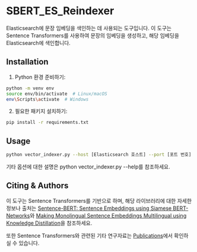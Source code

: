 # SBERT_ES_Reindexer
Elasticsearch에 문장 임베딩을 색인하는 데 사용되는 도구입니다. 이 도구는 Sentence Transformers를 사용하여 문장의 임베딩을 생성하고, 해당 임베딩을 Elasticsearch에 색인합니다.

## Installation

1. Python 환경 준비하기:

```bash
python -m venv env
source env/bin/activate  # Linux/macOS
env\Scripts\activate  # Windows
```

2. 필요한 패키지 설치하기:

```bash
pip install -r requirements.txt
```

## Usage

```bash
python vector_indexer.py --host [Elasticsearch 호스트] --port [포트 번호] --source_index [원본 인덱스 이름] --target_index [대상 인덱스 이름] [--기타 옵션...]
```

기타 옵션에 대한 설명은 python vector_indexer.py --help를 참조하세요.

## Citing & Authors

이 도구는 Sentence Transformers를 기반으로 하며, 해당 라이브러리에 대한 자세한 정보나 출처는 [Sentence-BERT: Sentence Embeddings using Siamese BERT-Networks](https://arxiv.org/abs/1908.10084)와 [Making Monolingual Sentence Embeddings Multilingual using Knowledge Distillation](https://arxiv.org/abs/2004.09813)을 참조하세요.

또한 Sentence Transformers와 관련된 기타 연구자료는 [Publications](https://www.sbert.net/docs/publications.html)에서 확인하실 수 있습니다.